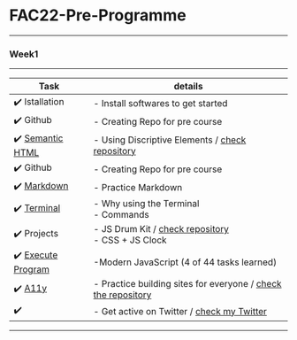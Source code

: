 # FAC22-Pre-Programme

---
### Week1
---

Task|details
--------|----------
:heavy_check_mark:  Istallation| - Install softwares to get started
:heavy_check_mark:  Github| - Creating Repo for pre course
:heavy_check_mark: [Semantic HTML](https://learn.foundersandcoders.com/workshops/semantic-html/) | - Using Discriptive Elements / [check repository](https://github.com/jijip41/FAC22-Pre-Programme/tree/main/week1/semantic-html)
:heavy_check_mark:  Github| - Creating Repo for pre course
:heavy_check_mark: [Markdown](https://guides.github.com/features/mastering-markdown/) | - Practice Markdown
:heavy_check_mark: [Terminal](https://www.digitalocean.com/community/tutorials/a-linux-command-line-primer)| - Why using the Terminal <br/> - Commands
:heavy_check_mark:  Projects| - JS Drum Kit / [check repository](https://github.com/jijip41/FAC22-Pre-Programme/tree/main/week1/01JavaScriptDrumKit)<br /> - CSS + JS Clock
:heavy_check_mark: [Execute Program](https://www.executeprogram.com/)| -Modern JavaScript (4 of 44 tasks learned)
:heavy_check_mark: [A11y](https://learn.foundersandcoders.com/workshops/learn-a11y/)| - Practice building sites for everyone / [check the repository](https://github.com/jijip41/FAC22-Pre-Programme/tree/main/week1/learn-a11y)
:heavy_check_mark:| - Get active on Twitter / [check my Twitter](https://twitter.com/jihye_pak)
---


